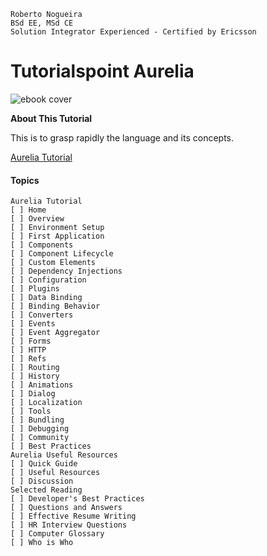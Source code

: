```
Roberto Nogueira  
BSd EE, MSd CE
Solution Integrator Experienced - Certified by Ericsson
```
# Tutorialspoint Aurelia

![ebook cover](images/tutorialspoint-aurelia)

**About This Tutorial**

This is to grasp rapidly the language and its concepts.

[Aurelia Tutorial](https://www.tutorialspoint.com/aurelia/index.htm)

#### Topics
```
Aurelia Tutorial
[ ] Home
[ ] Overview
[ ] Environment Setup
[ ] First Application
[ ] Components
[ ] Component Lifecycle
[ ] Custom Elements
[ ] Dependency Injections
[ ] Configuration
[ ] Plugins
[ ] Data Binding
[ ] Binding Behavior
[ ] Converters
[ ] Events
[ ] Event Aggregator
[ ] Forms
[ ] HTTP
[ ] Refs
[ ] Routing
[ ] History
[ ] Animations
[ ] Dialog
[ ] Localization
[ ] Tools
[ ] Bundling
[ ] Debugging
[ ] Community
[ ] Best Practices
Aurelia Useful Resources
[ ] Quick Guide
[ ] Useful Resources
[ ] Discussion
Selected Reading
[ ] Developer's Best Practices
[ ] Questions and Answers
[ ] Effective Resume Writing
[ ] HR Interview Questions
[ ] Computer Glossary
[ ] Who is Who
```

